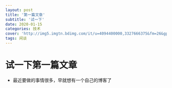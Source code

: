 ```yaml
---
layout: post
title: '第一篇文章'
subtitle: '试一下'
date: 2020-01-15
categories: 技术
cover: 'http://img5.imgtn.bdimg.com/it/u=4094400000,3327666375&fm=26&gp=0.jpg'
tags: 闲谈
---
```


# 试一下第一篇文章

* 最近要做的事情很多，早就想有一个自己的博客了
